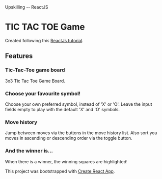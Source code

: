 Upskilling -- ReactJS

# TIC TAC TOE Game

Created following this [ReactJs tutorial](https://reactjs.org/tutorial/tutorial.html).

## Features

### Tic-Tac-Toe game board
3x3 Tic Tac Toe Game Board.

### Choose your favourite symbol!
Choose your own preferred symbol, instead of 'X' or 'O'.
Leave the input fields empty to play with the default 'X' and 'O' symbols.

### Move history
Jump between moves via the buttons in the move history list. Also sort you moves in ascending or descending order via the toggle button.

### And the winner is...
When there is a winner, the winning squares are highlighted!


This project was bootstrapped with [Create React App](https://github.com/facebook/create-react-app).
